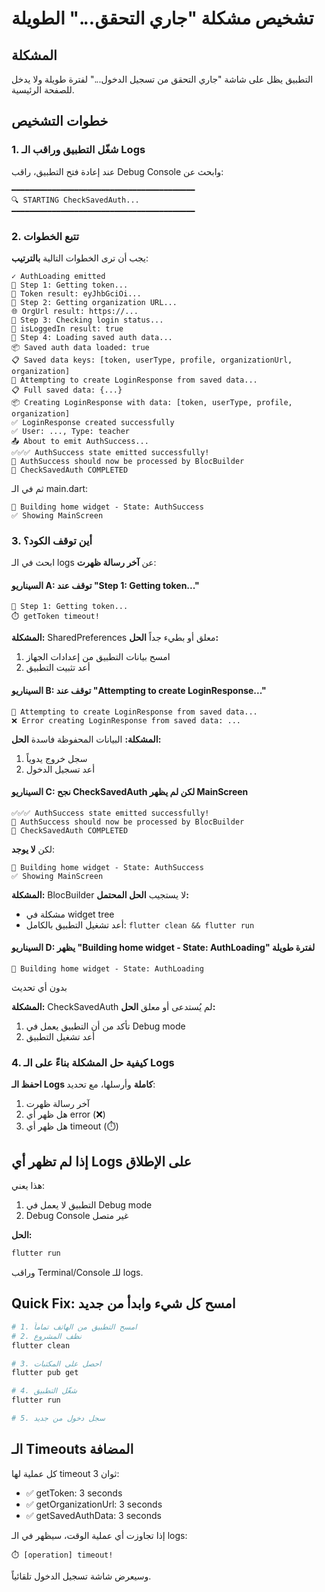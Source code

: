 # تشخيص مشكلة "جاري التحقق..." الطويلة

## المشكلة
التطبيق يظل على شاشة "جاري التحقق من تسجيل الدخول..." لفترة طويلة ولا يدخل للصفحة الرئيسية.

## خطوات التشخيص

### 1. شغّل التطبيق وراقب الـ Logs

عند إعادة فتح التطبيق، راقب Debug Console وابحث عن:

```
━━━━━━━━━━━━━━━━━━━━━━━━━━━━━━━━━━━━━━━━━
🔍 STARTING CheckSavedAuth...
━━━━━━━━━━━━━━━━━━━━━━━━━━━━━━━━━━━━━━━━━
```

### 2. تتبع الخطوات

يجب أن ترى الخطوات التالية **بالترتيب**:

```
✓ AuthLoading emitted
📱 Step 1: Getting token...
🔑 Token result: eyJhbGciOi...
📱 Step 2: Getting organization URL...
🌐 OrgUrl result: https://...
📱 Step 3: Checking login status...
📱 isLoggedIn result: true
📱 Step 4: Loading saved auth data...
📦 Saved auth data loaded: true
📋 Saved data keys: [token, userType, profile, organizationUrl, organization]
🔄 Attempting to create LoginResponse from saved data...
📋 Full saved data: {...}
📦 Creating LoginResponse with data: [token, userType, profile, organization]
✅ LoginResponse created successfully
✅ User: ..., Type: teacher
📤 About to emit AuthSuccess...
✅✅✅ AuthSuccess state emitted successfully!
🎯 AuthSuccess should now be processed by BlocBuilder
🏁 CheckSavedAuth COMPLETED
```

ثم في الـ main.dart:

```
🎨 Building home widget - State: AuthSuccess
✅ Showing MainScreen
```

### 3. أين توقف الكود؟

ابحث في الـ logs عن **آخر رسالة ظهرت**:

#### السيناريو A: توقف عند "Step 1: Getting token..."
```
📱 Step 1: Getting token...
⏱️ getToken timeout!
```
**المشكلة:** SharedPreferences معلق أو بطيء جداً
**الحل:** 
1. امسح بيانات التطبيق من إعدادات الجهاز
2. أعد تثبيت التطبيق

#### السيناريو B: توقف عند "Attempting to create LoginResponse..."
```
🔄 Attempting to create LoginResponse from saved data...
❌ Error creating LoginResponse from saved data: ...
```
**المشكلة:** البيانات المحفوظة فاسدة
**الحل:** 
1. سجل خروج يدوياً
2. أعد تسجيل الدخول

#### السيناريو C: نجح CheckSavedAuth لكن لم يظهر MainScreen
```
✅✅✅ AuthSuccess state emitted successfully!
🎯 AuthSuccess should now be processed by BlocBuilder
🏁 CheckSavedAuth COMPLETED
```

لكن **لا يوجد**:
```
🎨 Building home widget - State: AuthSuccess
✅ Showing MainScreen
```

**المشكلة:** BlocBuilder لا يستجيب
**الحل المحتمل:** 
- مشكلة في widget tree
- أعد تشغيل التطبيق بالكامل: `flutter clean && flutter run`

#### السيناريو D: يظهر "Building home widget - State: AuthLoading" لفترة طويلة
```
🎨 Building home widget - State: AuthLoading
```
بدون أي تحديث

**المشكلة:** CheckSavedAuth لم يُستدعى أو معلق
**الحل:**
1. تأكد من أن التطبيق يعمل في Debug mode
2. أعد تشغيل التطبيق

### 4. كيفية حل المشكلة بناءً على الـ Logs

**احفظ الـ Logs كاملة** وأرسلها، مع تحديد:
1. آخر رسالة ظهرت
2. هل ظهر أي error (❌)
3. هل ظهر أي timeout (⏱️)

## إذا لم تظهر أي Logs على الإطلاق

هذا يعني:
1. التطبيق لا يعمل في Debug mode
2. Debug Console غير متصل

**الحل:**
```bash
flutter run
```

وراقب Terminal/Console للـ logs.

## Quick Fix: امسح كل شيء وابدأ من جديد

```bash
# 1. امسح التطبيق من الهاتف تماماً
# 2. نظف المشروع
flutter clean

# 3. احصل على المكتبات
flutter pub get

# 4. شغّل التطبيق
flutter run

# 5. سجل دخول من جديد
```

## الـ Timeouts المضافة

كل عملية لها timeout 3 ثوان:
- ✅ getToken: 3 seconds
- ✅ getOrganizationUrl: 3 seconds  
- ✅ getSavedAuthData: 3 seconds

إذا تجاوزت أي عملية الوقت، سيظهر في الـ logs:
```
⏱️ [operation] timeout!
```

وسيعرض شاشة تسجيل الدخول تلقائياً.
